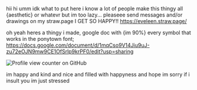 hii hi umm idk what to put here 
i know a lot of people make this thingy all {aesthetic} or whatevr but im too lazy...
pleaseee send messages and/or drawings on my straw.page I GET SO HAPPY!!
https://eveleen.straw.page/

oh yeah heres a thingy i made, google doc with {im 90%} every symbol that works in the ponytown font; https://docs.google.com/document/d/1mqCso9V14Jiu9uJ-zu72eOJN9mw9CE1OfSrlp9krPF0/edit?usp=sharing

![Profile view counter on GitHub](https://komarev.com/ghpvc/?username=eveleen-evee&color=yellow&style=for-the-badge)

im happy and kind and nice and filled with happyness and hope im sorry if i insult you im just stressed
